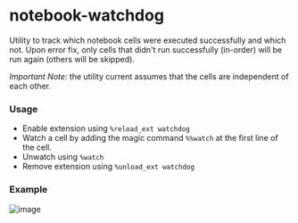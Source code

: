 # notebook-watchdog
Utility to track which notebook cells were executed successfully and which not.
Upon error fix, only cells that didn't run successfully (in-order) will be run again (others will be skipped).

*Important Note*: the utility current assumes that the cells are independent of each other. 

### Usage

- Enable extension using `%reload_ext watchdog`
- Watch a cell by adding the magic command `%%watch` at the first line of the cell.
- Unwatch using `%watch`
- Remove extension using `%unload_ext watchdog`


### Example

![image](https://user-images.githubusercontent.com/43947333/159772980-459109dc-4cc7-4d9a-9f3a-d33e27a80eaf.png)

